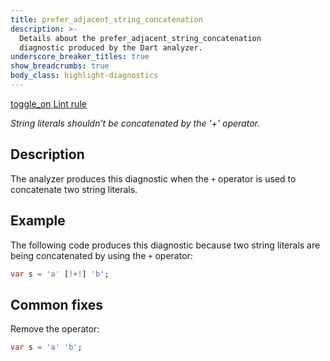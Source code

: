 ```yaml
---
title: prefer_adjacent_string_concatenation
description: >-
  Details about the prefer_adjacent_string_concatenation
  diagnostic produced by the Dart analyzer.
underscore_breaker_titles: true
show_breadcrumbs: true
body_class: highlight-diagnostics
---
```


<div class="tags">
  <a class="tag-label"
      href="/tools/linter-rules/prefer_adjacent_string_concatenation"
      title="Learn about the lint rule that enables this diagnostic."
      aria-label="Learn about the lint rule that enables this diagnostic."
      target="_blank">
    <span class="material-symbols" aria-hidden="true">toggle_on</span>
    <span>Lint rule</span>
  </a>
</div>

_String literals shouldn't be concatenated by the '+' operator._

## Description

The analyzer produces this diagnostic when the `+` operator is used to
concatenate two string literals.

## Example

The following code produces this diagnostic because two string literals
are being concatenated by using the `+` operator:

```dart
var s = 'a' [!+!] 'b';
```

## Common fixes

Remove the operator:

```dart
var s = 'a' 'b';
```
